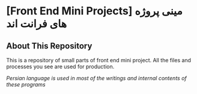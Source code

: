 # [Front End Mini Projects] مینی پروژه های فرانت اند



## About This Repository

This is a repository of small parts of front end mini project.
All the files and processes you see are used for production.

*Persian language is used in most of the writings and internal contents of these programs*
